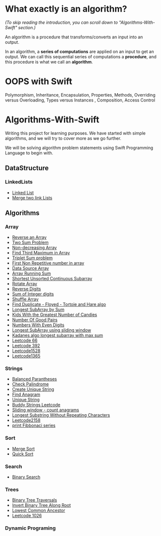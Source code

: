 # What exactly is an algorithm? 
*(To skip reading the introduction, you can scroll down to "Algorithms-With-Swift" section.)*

An algorithm is a procedure that transforms/converts an input into an output.

In an algorithm, a **series of computations** are applied on an input to get an output. We can call this sequential series of computations a **procedure**, and this procedure is what we call an **algorithm**.

# OOPS with Swift
Polymorphism, Inheritance, Encapsulation, Properties, Methods, Overriding versus Overloading, Types versus Instances
, Composition, Access Control

# Algorithms-With-Swift
Writing this project for learning purposes. We have started with simple algorithms, and we will try to cover more as we go further.

We will be solving algorithm problem statements using Swift Programming Language to begin with.

## DataStructure
### LinkedLists
- [Linked List](DataStructure/LinkedList/LinkList.swift)
- [Merge two link Lists](DataStructure/LinkedList/Merge_Two_Linked_Lists.swift)

## Algorithms

### Array

- [Reverse an Array](Array/ReverseArray.swift)
- [Two Sum Problem](Array/TwoSumProblem.swift)
- [Non-decreasing Array](Array/NonDecreasingArrayWithOneChange.swift)
- [Find Third Maximum in Array](Array/FindThirdMax.swift)
- [Triplet Sum problem](Array/FindTriplet.swift)
- [First Non Repetitive number in array](Array/FirstNonRepetitiveNumber.swift)
- [Data Source Array](Array/DataSourceArray.swift)
- [Array Running Sum](Array/RunningSum.swift)
- [Shortest Unsorted Continuous Subarray](Array/ContinuousUnsortedSubarray.swift)
- [Rotate Array](Array/RotateArray.swift)
- [Reverse Digits](Array/ReverseDigits.swift)
- [Sum of Integer digits](Array/SumOfDigits.swift)
- [Shuffle Array](Array/ShuffleArray.swift)
- [Find Duplicate - Floyed - Tortoie and Hare algo ](Array/FloyedTortoieAndHareDuplicateDetection.swift)
- [Longest SubArray by Sum](Array/LongestSubarrayBySum.swift)
- [Kids With the Greatest Number of Candies](Array/KidsWithCandies.swift)
- [Number Of Good Pairs](Array/NumberOfGoodPairs.swift)
- [Numbers With Even Digits](Array/NumbersWithEvenDigits.swift)
- [Longest SubArray using sliding window](Array/LongestSubArraySlidingWindow.swift)
- [Kadanes algo longest subarray with max sum](Array/Kadane'sAlgo_maxSubarray.swift)
- [Leetcode 66](Array/LeetCode66.swift)
- [Leetcode 392](Array/Leetcode392.swift)
- [Leetcode1528](Array/Leetcode1528.swift)
- [Leetcode1365](Array/Leetcode1365.swift)


### Strings

- [Balanced Parantheses](String/Balance_Parantheses.swift)
- [Check Palindrome](String/check_palindrome.swift)
- [Create Unique String](String/Create_Unique_string.swift)
- [Find Anagram](String/find_anagram.swift)
- [Unique String](String/Unique_string.swift)
- [Buddy Strings Leetcode](String/BuddyStrings.swift)
- [Sliding window - count anagrams](String/SlidingWindowCheckAnagram.swift)
- [Longest Substring Without Repeating Characters](String/longestSubstringWithoutRepeatingCharacters.swift)
- [Leetcode2158](String/Leetcode2108.swift)
- [print Fibbonaci series](String/printFibbonaciSeries.swift)

### Sort

- [Merge Sort](Sort/merge_sort.swift)
- [Quick Sort](Sort/quick_sort.swift)

### Search

- [Binary Search](Search/BinarySearch.swift)

### Trees
- [Binary Tree Traversals](Trees/TreeTreversals.swift)
- [Invert Binary Tree Along Root](Trees/InvertBinaryTreeAlongRoot.swift)
- [Lowest Common Ancestor](Trees/lowestCommonAncestor.swift)
- [Leetcode 1026](Trees/MaxDiffBetweenNodeAndAncestor.swift)

### Dynamic Programing



